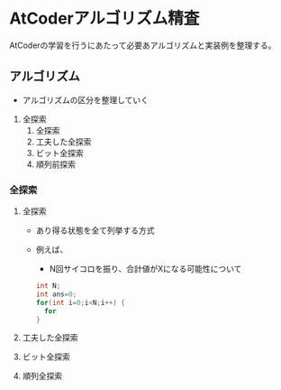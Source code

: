 # AtCoderアルゴリズム精査

AtCoderの学習を行うにあたって必要あアルゴリズムと実装例を整理する。

## アルゴリズム

- アルゴリズムの区分を整理していく

1. 全探索
   1. 全探索
   2. 工夫した全探索
   3. ビット全探索
   4. 順列前探索

### 全探索

1. 全探索
   - あり得る状態を全て列挙する方式
   - 例えば、
     - N回サイコロを振り、合計値がXになる可能性について

      ```cpp
      int N;
      int ans=0;
      for(int i=0;i<N;i++) {
        for 
      }
      ```

2. 工夫した全探索
3. ビット全探索
4. 順列全探索
